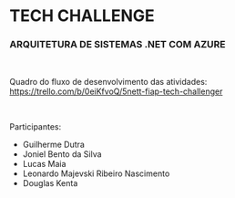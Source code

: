 # TECH CHALLENGE

### ARQUITETURA DE SISTEMAS .NET COM AZURE

<br>

Quadro do fluxo de desenvolvimento das atividades: https://trello.com/b/0eiKfvoQ/5nett-fiap-tech-challenger

<br>

Participantes:
- Guilherme Dutra
- Joniel Bento da Silva
- Lucas Maia
- Leonardo Majevski Ribeiro Nascimento
- Douglas Kenta
